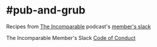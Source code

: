 # \#pub-and-grub
Recipes from [The Incomparable](https://www.theincomparable.com) podcast's [member's slack](https://www.theincomparable.com/members/) 


The Incomparable Member's Slack [Code of Conduct](https://www.theincomparable.com//blog/posts/codeofconduct.html)
